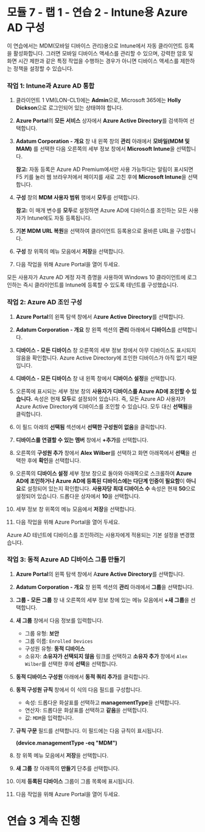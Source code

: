 # 모듈 7 - 랩 1 - 연습 2 - Intune용 Azure AD 구성 

이 연습에서는 MDM(모바일 디바이스 관리)용으로 Intune에서 자동 클라이언트 등록을 활성화합니다. 그러면 모바일 디바이스 액세스를 관리할 수 있으며, 강력한 암호 및 화면 시간 제한과 같은 특정 작업을 수행하는 경우가 아니면 디바이스 액세스를 제한하는 정책을 설정할 수 있습니다.

### 작업 1: Intune과 Azure AD 통합

1. 클라이언트 1 VM(LON-CL1)에는 **Admin**으로, Microsoft 365에는 **Holly Dickson**으로 로그인되어 있는 상태여야 합니다.

2. **Azure Portal**의 **모든 서비스** 상자에서 **Azure Active Directory**를 검색하여 선택합니다.

3. **Adatum Corporation - 개요** 창 내 왼쪽 창의 **관리** 아래에서 **모바일(MDM 및 MAM)** 를 선택한 다음 오른쪽의 세부 정보 창에서 **Microsoft Intune**을 선택합니다.

    **참고:** 자동 등록은 Azure AD Premium에서만 사용 가능하다는 알림이 표시되면 F5 키를 눌러 웹 브라우저에서 페이지를 새로 고친 후에 **Microsoft Intune**을 선택합니다.

4. **구성** 창의 **MDM 사용자 범위** 행에서 **모두**를 선택합니다.

    **참고:** 이 매개 변수를 **모두**로 설정하면 Azure AD에 디바이스를 조인하는 모든 사용자가 Intune에도 자동 등록됩니다.

5. **기본 MDM URL 복원**을 선택하여 클라이언트 등록용으로 올바른 URL을 구성합니다.

6. **구성** 창 위쪽의 메뉴 모음에서 **저장**을 선택합니다.

7. 다음 작업을 위해 Azure Portal을 열어 두세요.

모든 사용자가 Azure AD 계정 자격 증명을 사용하여 Windows 10 클라이언트에 로그인하는 즉시 클라이언트를 Intune에 등록할 수 있도록 테넌트를 구성했습니다.


### 작업 2: Azure AD 조인 구성

1. **Azure Portal**의 왼쪽 탐색 창에서 A**zure Active Directory**를 선택합니다.

2. **Adatum Corporation - 개요** 창 왼쪽 섹션의 **관리** 아래에서 **디바이스**를 선택합니다.

3. **디바이스 - 모든 디바이스** 창 오른쪽의 세부 정보 창에서 아무 디바이스도 표시되지 않음을 확인합니다. Azure Active Directory에 조인한 디바이스가 아직 없기 때문입니다.

4. **디바이스 - 모든 디바이스** 창 내 왼쪽 창에서 **디바이스 설정**을 선택합니다.

5. 오른쪽에 표시되는 세부 정보 창의 **사용자가 디바이스를 Azure AD에 조인할 수 있습니다.** 속성은 현재 **모두**로 설정되어 있습니다. 즉, 모든 Azure AD 사용자가 Azure Active Directory에 디바이스를 조인할 수 있습니다. 모두 대신 **선택됨**을 클릭합니다.

6. 이 필드 아래의 **선택됨** 섹션에서 **선택한 구성원이 없음**을 클릭합니다.

7. **디바이스를 연결할 수 있는 멤버** 창에서 **+추가**를 선택합니다.

8. 오른쪽의 **구성원 추가** 창에서 **Alex Wilber**를 선택하고 화면 아래쪽에서 **선택**을 선택한 후에 **확인**을 선택합니다.

9. 오른쪽의 **디바이스 설정** 세부 정보 창으로 돌아와 아래쪽으로 스크롤하여 **Azure AD에 조인하거나 Azure AD에 등록된 디바이스에는 다단계 인증이 필요함**이 **아니요**로 설정되어 있는지 확인합니다. **사용자당 최대 디바이스 수** 속성은 현재 **50**으로 설정되어 있습니다. 드롭다운 상자에서 **10**을 선택합니다.

10. 세부 정보 창 위쪽의 메뉴 모음에서 **저장**을 선택합니다.

11. 다음 작업을 위해 Azure Portal을 열어 두세요.

Azure AD 테넌트에 디바이스를 조인하려는 사용자에게 적용되는 기본 설정을 변경했습니다.


### 작업 3: 동적 Azure AD 디바이스 그룹 만들기

1. **Azure Portal**의 왼쪽 탐색 창에서 A**zure Active Directory**를 선택합니다.

2. **Adatum Corporation - 개요** 창 왼쪽 섹션의 **관리** 아래에서 **그룹**을 선택합니다.

3. **그룹 - 모든 그룹** 창 내 오른쪽의 세부 정보 창에 있는 메뉴 모음에서 **+새 그룹**을 선택합니다.

4. **새 그룹** 창에서 다음 정보를 입력합니다.

    - 그룹 유형: **보안**
    - 그룹 이름: `Enrolled Devices`
    - 구성원 유형: **동적 디바이스**
    - 소유자: **소유자가 선택되지 않음** 링크를 선택하고 **소유자 추가** 창에서 `Alex Wilber`를 선택한 후에 **선택**을 선택합니다.

5. **동적 디바이스 구성원** 아래에서 **동적 쿼리 추가**를 클릭합니다.

6. **동적 구성원 규칙** 창에서 이 식의 다음 필드를 구성합니다.

    - 속성: 드롭다운 화살표를 선택하고 **managementType**을 선택합니다.
    - 연산자: 드롭다운 화살표를 선택하고 **같음**을 선택합니다.  
    - 값: `MDM`을 입력합니다.

3. **규칙 구문** 필드를 선택합니다. 이 필드에는 다음 규칙이 표시됩니다.

    **(device.managementType -eq  &quot;MDM&quot;)**

7. 창 위쪽 메뉴 모음에서 **저장**을 선택합니다.

8. **새 그룹** 창 아래쪽의 **만들기** 단추를 선택합니다.

9. 이제 **등록된 디바이스** 그룹이 그룹 목록에 표시됩니다.

10. 다음 작업을 위해 Azure Portal을 열어 두세요.


# 연습 3 계속 진행
